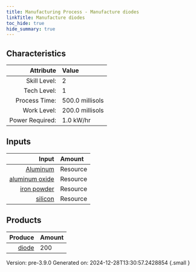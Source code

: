 ```yaml
---
title: Manufacturing Process - Manufacture diodes
linkTitle: Manufacture diodes
toc_hide: true
hide_summary: true
---
```



## Characteristics

| Attribute      | Value |
|--------:|:------|
|Skill Level:|2|
|Tech Level:|1|
|Process Time:|500.0 millisols|
|Work Level:|200.0 millisols|
|Power Required:|1.0 kW/hr|

## Inputs

| Input      | Amount |
|--------:|:------|
|[Aluminum](/docs/definitions/resource/aluminum)|Resource|0.1 kg|
|[aluminum oxide](/docs/definitions/resource/aluminum-oxide)|Resource|0.1 kg|
|[iron powder](/docs/definitions/resource/iron-powder)|Resource|0.1 kg|
|[silicon](/docs/definitions/resource/silicon)|Resource|1.0 kg|

## Products


| Produce      | Amount |
|--------:|:------|
|[diode](/docs/definitions/part/diode)|200|


Version: pre-3.9.0 Generated on: 2024-12-28T13:30:57.2428854
{.small }

